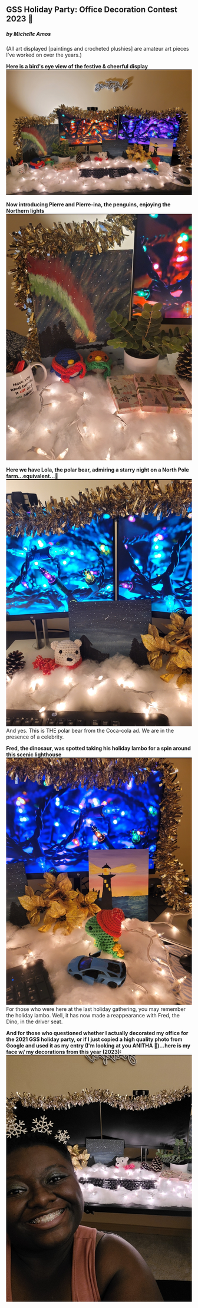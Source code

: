 ## GSS Holiday Party: Office Decoration Contest 2023 🎄
##### by Michelle Amos
(All art displayed [paintings and crocheted plushies] are amateur art pieces I've worked on over the years.) 

**Here is a bird's eye view of the festive & cheerful display**
![Bird's eye view of holiday office decorations](2023-gss-decoration-contest-2.jpg)



**Now introducing Pierre and Pierre-ina, the penguins, enjoying the Northern lights**
![Pierre and Pierre-ina,the penguins, looking at the Northern Lights](2023-gss-decoration-contest-3.jpg)

**Here we have Lola, the polar bear, admiring a starry night on a North Pole farm...equivalent...🥶**
![Lola, the Polar bear in front of a starry night sky](2023-gss-decoration-contest-5.jpg)
And yes. This is THE polar bear from the Coca-cola ad. We are in the presence of a celebrity.


**Fred, the dinosaur, was spotted taking his holiday lambo for a spin around this scenic lighthouse**
![Fred, the dinosaur in front of a lighthouse and a blue Lamborghini](2023-gss-decoration-contest-4.jpg)
For those who were here at the last holiday gathering, you may remember the holiday lambo. Well, it has now made a reappearance with Fred, the Dino, in the driver seat.

**And for those who questioned whether I actually decorated my office for the 2021 GSS holiday party, or if I just copied a high quality photo from Google and used it as my entry (I'm looking at you ANITHA 👀)...here is my face w/ my decorations from this year (2023):**
![Picture of Michelle in front of her office, that has been decorated for the holidays](2023-gss-decoration-contest-1.jpg)
